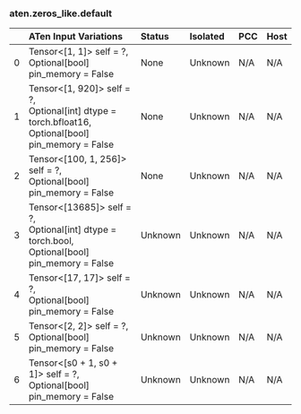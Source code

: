 ### aten.zeros_like.default
|    | ATen Input Variations                                                                                    | Status   | Isolated   | PCC   | Host   |
|---:|:---------------------------------------------------------------------------------------------------------|:---------|:-----------|:------|:-------|
|  0 | Tensor<[1, 1]> self = ?,<br>Optional[bool] pin_memory = False                                            | None     | Unknown    | N/A   | N/A    |
|  1 | Tensor<[1, 920]> self = ?,<br>Optional[int] dtype = torch.bfloat16,<br>Optional[bool] pin_memory = False | None     | Unknown    | N/A   | N/A    |
|  2 | Tensor<[100, 1, 256]> self = ?,<br>Optional[bool] pin_memory = False                                     | None     | Unknown    | N/A   | N/A    |
|  3 | Tensor<[13685]> self = ?,<br>Optional[int] dtype = torch.bool,<br>Optional[bool] pin_memory = False      | Unknown  | Unknown    | N/A   | N/A    |
|  4 | Tensor<[17, 17]> self = ?,<br>Optional[bool] pin_memory = False                                          | Unknown  | Unknown    | N/A   | N/A    |
|  5 | Tensor<[2, 2]> self = ?,<br>Optional[bool] pin_memory = False                                            | Unknown  | Unknown    | N/A   | N/A    |
|  6 | Tensor<[s0 + 1, s0 + 1]> self = ?,<br>Optional[bool] pin_memory = False                                  | Unknown  | Unknown    | N/A   | N/A    |

